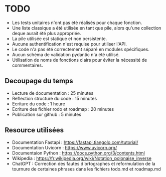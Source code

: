 # TODO

- Les tests unitaires n'ont pas été réalisés pour chaque fonction.
- Une liste classique a été utilisée en tant que pile, alors qu'une collection deque aurait été plus appropriée.
- La pile utilisée est statique et non persistente.
- Aucune authentification n'est requise pour utiliser l'API.
- Le code n'a pas été correctement séparé en modules spécifiques.
- Aucun schéma de validation pydantic n'a été utilisé.
- Utilisation de noms de fonctions clairs pour éviter la nécessité de commentaires.

## Decoupage du temps 

- Lecture de documentation : 25 minutes 
- Reflection structure du code : 15 minutes
- Ecriture du code : 1 heure
- Ecriture des fichier rodo et roadmap : 20 minutes
- Publication sur github : 5 minutes

## Resource utilisées

- Documentation Fastapi : https://fastapi.tiangolo.com/tutorial/
- Documentation Uvicorn : https://www.uvicorn.org/
- Documentaion Python : https://docs.python.org/3/contents.html
- Wikipedia : https://fr.wikipedia.org/wiki/Notation_polonaise_inverse
- ChatGPT : Correction des fautes d'ortographes et 
	reformulation de la tournure de certaines phrases dans les fichiers todo.md et roadmap.md


